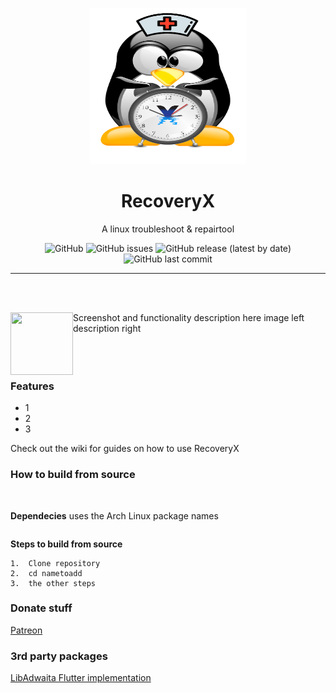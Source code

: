 <p align="center">
  <img src="./projectx.png" width="250" height="250"/>
</p>
<h1 align="center">RecoveryX</h1>
<p align="center">A linux troubleshoot & repairtool</p>
<div align="center">

![GitHub](https://img.shields.io/github/license/cookiesource/RecoveryX)
![GitHub issues](https://img.shields.io/github/issues/cookiesource/RecoveryX)
![GitHub release (latest by date)](https://img.shields.io/github/v/release/cookiesource/RecoveryX)
![GitHub last commit](https://img.shields.io/github/last-commit/cookiesource/RecoveryX)
  <hr />
  
<br> </br>
</div>
<img align="left" width="100" height="100" src="http://www.fillmurray.com/100/100">

Screenshot and functionality description here image left description right
<br> </br>
<br> </br>

### Features
 - 1
 - 2
 - 3 
 
Check out the wiki for guides on how to use RecoveryX

### How to build from source
</br>

**Dependecies** uses the Arch Linux package names
```

```
**Steps to build from source**
```
1.  Clone repository
2.  cd nametoadd
3.  the other steps
```

### Donate stuff
[Patreon](https://patreon.com/rebornos)

### 3rd party packages
[LibAdwaita Flutter implementation](https://github.com/gtk-flutter/libadwaita)

